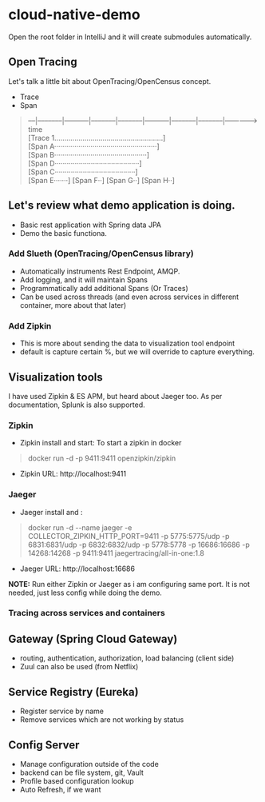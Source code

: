 # cloud-native-demo
Open the root folder in IntelliJ and it will create submodules automatically.

## Open Tracing

Let's talk a little bit about OpenTracing/OpenCensus concept.
* Trace
* Span

>––|–––––––|–––––––|–––––––|–––––––|–––––––|–––––––|–––––––|–––––––> time\
> [Trace 1......................................................]\
> [Span A···················································]\
>   [Span B··············································]\
>      [Span D··········································]\
>    [Span C········································]\
>         [Span E·······]        [Span F··] [Span G··] [Span H··]

## Let's review what demo application is doing.
* Basic rest application with Spring data JPA
* Demo the basic functiona. 

### Add Slueth (OpenTracing/OpenCensus library)
* Automatically instruments Rest Endpoint, AMQP.
* Add logging, and it will maintain Spans
* Programmatically add additional Spans (Or Traces)
* Can be used across threads (and even across services in different container, more about that later)

### Add Zipkin
* This is more about sending the data to visualization tool endpoint
* default is capture certain %, but we will override to capture everything.

## Visualization tools
I have used Zipkin & ES APM, but heard about Jaeger too. As per documentation, Splunk is also supported.

### Zipkin
* Zipkin install and start: To start a zipkin in docker
> docker run -d -p 9411:9411 openzipkin/zipkin
* Zipkin URL: http://localhost:9411

### Jaeger
* Jaeger install and : 
> docker run -d --name jaeger -e COLLECTOR_ZIPKIN_HTTP_PORT=9411 -p 5775:5775/udp -p 6831:6831/udp -p 6832:6832/udp -p 5778:5778 -p 16686:16686 -p 14268:14268 -p 9411:9411 jaegertracing/all-in-one:1.8
* Jaeger URL: http://localhost:16686 

**NOTE:** Run either Zipkin or Jaeger as i am configuring same port. It is not needed, just less config while doing the demo.

### Tracing across services and containers

## Gateway (Spring Cloud Gateway)
* routing, authentication, authorization, load balancing (client side)
* Zuul can also be used (from Netflix)

## Service Registry (Eureka)
* Register service by name
* Remove services which are not working by status

## Config Server
* Manage configuration outside of the code
* backend can be file system, git, Vault
* Profile based configuration lookup
* Auto Refresh, if we want

